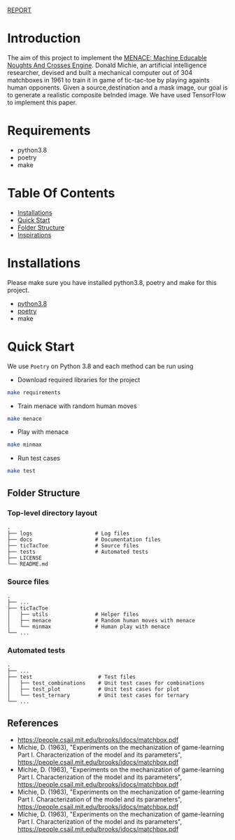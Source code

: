 [REPORT](https://github.com/AishwaryaBalyaya10/Info6205-PSA-FinalProject-TicTacToe/blob/main/docs/The%20Menace.pdf)

# Introduction

The aim of this project to implement the [MENACE: Machine Educable Noughts And Crosses Engine](https://people.csail.mit.edu/brooks/idocs/matchbox.pdf). Donald Michie, an artificial intelligence researcher, devised and built a mechanical computer out of 304 matchboxes in 1961 to train it in game of tic-tac-toe by playing againts human opponents. Given a source,destination and a mask image, our goal is to generate a realistic composite belnded image. We have used TensorFlow to implement this paper.

# Requirements

- python3.8
- poetry
- make

# Table Of Contents

- [Installations](#installation)
- [Quick Start](#quick-starts)
- [Folder Structure](#folder-structure)
- [Inspirations](#implementation-flow)

# Installations

Please make sure you have installed python3.8, poetry and make for this project.

- [python3.8](https://www.python.org/downloads/release/python-380/)
- [poetry](https://python-poetry.org/docs/)
- make

# Quick Start

We use `Poetry` on Python 3.8 and each method can be run using

- Download required libraries for the project

```bash
make requirements
```

- Train menace with random human moves

```bash
make menace
```

- Play with menace

```bash
make minmax
```

- Run test cases

```bash
make test
```
## Folder Structure

### Top-level directory layout

    .
    ├── logs                    # Log files
    ├── docs                    # Documentation files
    ├── ticTacToe               # Source files
    ├── tests                   # Automated tests
    ├── LICENSE
    └── README.md

### Source files

    .
    ├── ...
    ├── ticTacToe
    │   ├── utils               # Helper files
    │   ├── menace              # Random human moves with menace
    │   └── minmax              # Human play with menace
    └── ...

### Automated tests

    .
    ├── ...
    ├── test                     # Test files
    │   ├── test_combinations    # Unit test cases for combinations
    │   ├── test_plot            # Unit test cases for plot
    │   └── test_ternary         # Unit test cases for ternary
    └── ...

## References

- https://people.csail.mit.edu/brooks/idocs/matchbox.pdf
- Michie, D. (1963), "Experiments on the mechanization of game-learning Part I. Characterization of the model
and its parameters", https://people.csail.mit.edu/brooks/idocs/matchbox.pdf
- Michie, D. (1963), "Experiments on the mechanization of game-learning Part I. Characterization of the model
and its parameters", https://people.csail.mit.edu/brooks/idocs/matchbox.pdf
- Michie, D. (1963), "Experiments on the mechanization of game-learning Part I. Characterization of the model
and its parameters", https://people.csail.mit.edu/brooks/idocs/matchbox.pdf
- Michie, D. (1963), "Experiments on the mechanization of game-learning Part I. Characterization of the model
and its parameters", https://people.csail.mit.edu/brooks/idocs/matchbox.pdf
